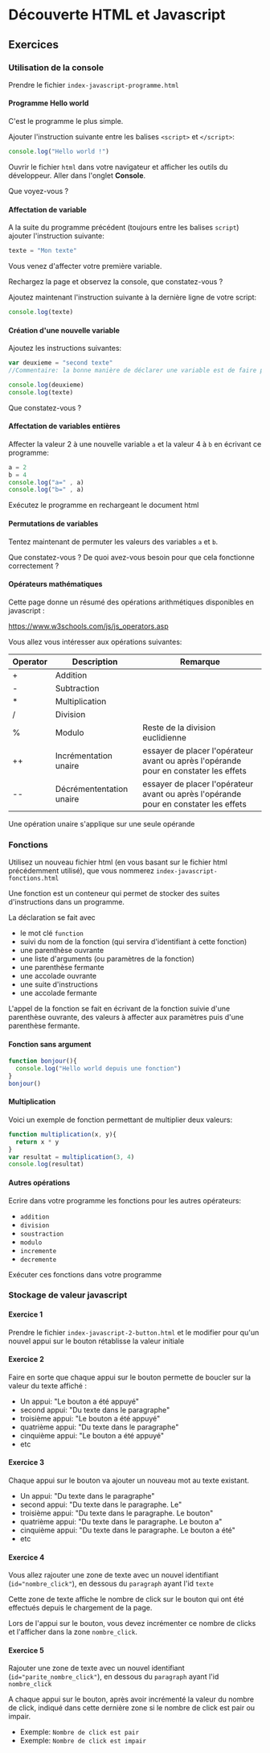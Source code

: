 # Découverte HTML et Javascript

## Exercices


### Utilisation de la console

Prendre le fichier `index-javascript-programme.html`


#### Programme Hello world

C'est le programme le plus simple.

Ajouter l'instruction suivante entre les balises `<script>` et `</script>`:

```javascript
console.log("Hello world !")
```

Ouvrir le fichier `html` dans votre navigateur et afficher les outils du développeur. Aller dans l'onglet **Console**.

Que voyez-vous ?

#### Affectation de variable

A la suite du programme précédent (toujours entre les balises `script`) ajouter l'instruction suivante:

```javascript
texte = "Mon texte"
```

Vous venez d'affecter votre première variable.

Rechargez la page et observez la console, que constatez-vous ?

Ajoutez maintenant l'instruction suivante à la dernière ligne de votre script:

```javascript
console.log(texte)
```

#### Création d'une nouvelle variable

Ajoutez les instructions suivantes:

```javascript
var deuxieme = "second texte"
//Commentaire: la bonne manière de déclarer une variable est de faire précéder son nom par la déclaration `var`

console.log(deuxieme)
console.log(texte)
```

Que constatez-vous ?


#### Affectation de variables entières

Affecter la valeur 2 à une nouvelle variable `a` et la valeur 4 à `b` en écrivant ce programme:

```javascript
a = 2
b = 4
console.log("a=" , a)
console.log("b=" , a)
```

Exécutez le programme en rechargeant le document html

#### Permutations de variables


Tentez maintenant de permuter les valeurs des variables `a` et `b`.

Que constatez-vous ? De quoi avez-vous besoin pour que cela fonctionne correctement ?

#### Opérateurs mathématiques

Cette page donne un résumé des opérations arithmétiques disponibles en javascript :

https://www.w3schools.com/js/js_operators.asp

Vous allez vous intéresser aux opérations suivantes:

| Operator |	Description | Remarque |
|---|---|---|
|+  |	Addition      |   |
|-  |	Subtraction   |   |
|*  |	Multiplication|   |
|/  |	Division      |   |
|%  |	Modulo       | Reste de la division euclidienne  |
|++ | 	Incrémentation unaire    | essayer de placer l'opérateur avant ou après l'opérande pour en constater les effets  |
|-- | 	Décrémententation unaire    | essayer de placer l'opérateur avant ou après l'opérande pour en constater les effets |

Une opération unaire s'applique sur une seule opérande


### Fonctions

Utilisez un nouveau fichier html (en vous basant sur le fichier html précédemment utilisé), que vous nommerez `index-javascript-fonctions.html`

Une fonction est un conteneur qui permet de stocker des suites d'instructions dans un programme.

La déclaration se fait avec

- le mot clé `function`
- suivi du nom de la fonction (qui servira d'identifiant à cette fonction)
- une parenthèse ouvrante
- une liste d'arguments (ou paramètres de la fonction)
- une parenthèse fermante
- une accolade ouvrante
- une suite d'instructions
- une accolade fermante

L'appel de la fonction se fait en écrivant de la fonction suivie d'une parenthèse ouvrante, des valeurs à affecter aux paramètres puis d'une parenthèse fermante.

#### Fonction sans argument


```javascript
function bonjour(){
  console.log("Hello world depuis une fonction")
}
bonjour()
```


#### Multiplication

Voici un exemple de fonction permettant de multiplier deux valeurs:

```javascript
function multiplication(x, y){
  return x * y
}
var resultat = multiplication(3, 4)
console.log(resultat)
```

#### Autres opérations

Ecrire dans votre programme les fonctions pour les autres opérateurs:

- `addition`
- `division`
- `soustraction`
- `modulo`
- `incremente`
- `decremente`

Exécuter ces fonctions dans votre programme

### Stockage de valeur javascript

#### Exercice 1
Prendre le fichier `index-javascript-2-button.html` et le modifier pour qu'un nouvel appui sur le bouton rétablisse la valeur initiale

#### Exercice 2

Faire en sorte que chaque appui sur le bouton permette de boucler sur la valeur du texte affiché :

  - Un appui: "Le bouton a été appuyé"
  - second appui: "Du texte dans le paragraphe"
  - troisième appui: "Le bouton a été appuyé"
  - quatrième appui: "Du texte dans le paragraphe"
  - cinquième appui: "Le bouton a été appuyé"
  - etc

#### Exercice 3

Chaque appui sur le bouton va ajouter un nouveau mot au texte existant.

- Un appui: "Du texte dans le paragraphe"
- second appui: "Du texte dans le paragraphe. Le"
- troisième appui: "Du texte dans le paragraphe. Le bouton"
- quatrième appui: "Du texte dans le paragraphe. Le bouton a"
- cinquième appui: "Du texte dans le paragraphe. Le bouton a été"
- etc

#### Exercice 4

Vous allez rajouter une zone de texte avec un nouvel identifiant (`id="nombre_click"`), en dessous du `paragraph` ayant l'id `texte`

Cette zone de texte affiche le nombre de click sur le bouton qui ont été effectués depuis le chargement de la page.

Lors de l'appui sur le bouton, vous devez incrémenter ce nombre de clicks et l'afficher dans la zone `nombre_click`.

#### Exercice 5

Rajouter une zone de texte avec un nouvel identifiant (`id="parite_nombre_click"`), en dessous du `paragraph` ayant l'id `nombre_click`


A chaque appui sur le bouton, après avoir incrémenté la valeur du nombre de click, indiqué dans cette dernière zone si le nombre de click est pair ou impair.

- Exemple: `Nombre de click est pair`
- Exemple: `Nombre de click est impair`
